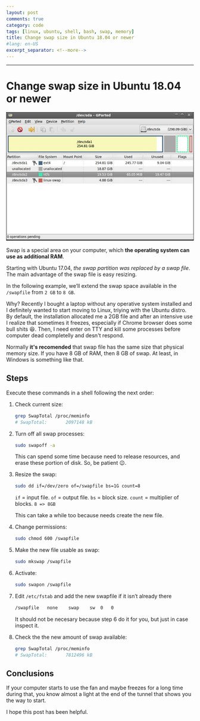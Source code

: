 ```yaml
---
layout: post
comments: true
category: code
tags: [linux, ubuntu, shell, bash, swap, memory]
title: Change swap size in Ubuntu 18.04 or newer
#lang: en-US
excerpt_separator: <!--more-->
---
```

---

# Change swap size in Ubuntu 18.04 or newer

![Gparted Linux Swap Partitioning](/assets/linux-gparted-swap.jpg)

Swap is a special area on your computer, which **the operating system can use as additional RAM**.

Starting with Ubuntu 17.04, _the swap partition was replaced by a swap file_. The main advantage of the swap file is easy resizing.

In the following example, we’ll extend the swap space available in the `/swapfile` from `2 GB` to `8 GB`.
<!--more-->
Why? Recently I bought a laptop without any operative system installed and I definitely wanted to start moving to Linux, triying with the Ubuntu distro. By default, the installation allocated me a 2GB file and after an intensive use I realize that sometimes it freezes, especially if Chrome browser does some bull shits 😆. Then, I need enter on TTY and kill some processes before computer dead completelly and desn't respond.

Normally **it's recomended** that swap file has the same size that physical memory size. If you have 8 GB of RAM, then 8 GB of swap. At least, in Windows is something like that.

## Steps

Execute these commands in a shell following the next order:

1.  Check current size:
    ```bash
    grep SwapTotal /proc/meminfo
    # SwapTotal:       2097148 kB
    ```

2.  Turn off all swap processes:
    ```bash
    sudo swapoff -a
    ```
    This can spend some time because need to release resources, and erase these portion of disk. So, be patient 😉.

3.  Resize the swap:
    ```bash
    sudo dd if=/dev/zero of=/swapfile bs=1G count=8
    ```
    `if` = input file.
    `of` = output file.
    `bs` = block size.
    `count` = multiplier of blocks. `8 => 8GB`

    This can take a while too because needs create the new file.

4.  Change permissions:
    ```bash
    sudo chmod 600 /swapfile
    ```

5.  Make the new file usable as swap:
    ```bash
    sudo mkswap /swapfile
    ```

6.  Activate:
    ```bash
    sudo swapon /swapfile
    ```

7.  Edit `/etc/fstab` and add the new swapfile if it isn’t already there
    ```bash
    /swapfile   none    swap    sw  0   0
    ```
    It should not be necesary because step 6 do it for you, but just in case inspect it.

6.  Check the the new amount of swap available:
    ```bash
    grep SwapTotal /proc/meminfo
    # SwapTotal:       7812496 kB
    ```

## Conclusions

If your computer starts to use the fan and maybe freezes for a long time during that, you know almost a light at the end of the tunnel that shows you the way to start.

I hope this post has been helpful.
